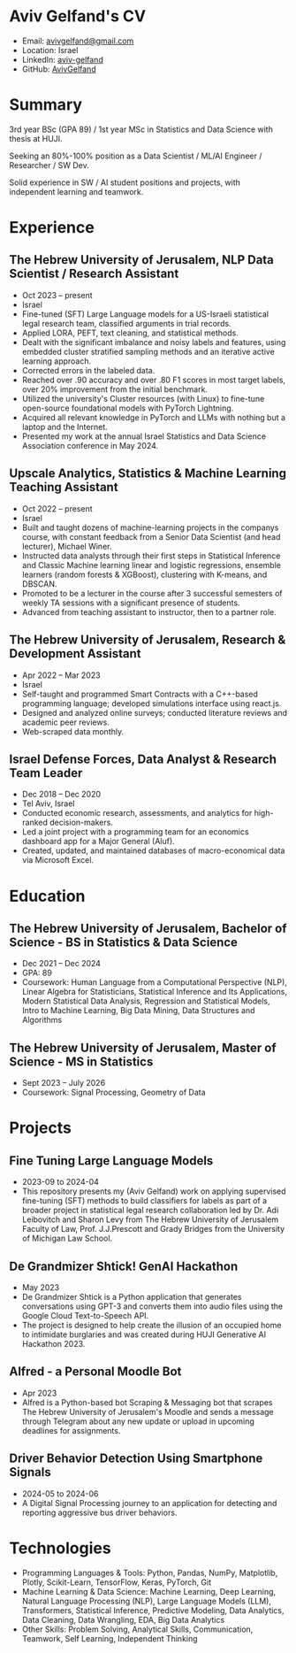 
<!-- Remove above in src/markdown/Header.j2.md not in README.md -->
# Aviv Gelfand's CV

- Email: [avivgelfand@gmail.com](mailto:avivgelfand@gmail.com)
- Location: Israel
- LinkedIn: [aviv-gelfand](https://linkedin.com/in/aviv-gelfand)
- GitHub: [AvivGelfand](https://github.com/AvivGelfand)


# Summary

3rd year BSc (GPA 89) / 1st year MSc in Statistics and Data Science with thesis at HUJI.

Seeking an 80%-100% position as a Data Scientist / ML/AI Engineer / Researcher / SW Dev.

Solid experience in SW / AI student positions and projects, with independent learning and teamwork.

# Experience

## The Hebrew University of Jerusalem, NLP Data Scientist / Research Assistant

- Oct 2023 – present
- Israel
- Fine-tuned (SFT) Large Language models for a US-Israeli statistical legal research team, classified arguments in trial records.
- Applied LORA, PEFT, text cleaning, and statistical methods.
- Dealt with the significant imbalance and noisy labels and features, using embedded cluster stratified sampling methods and an iterative active learning approach.
- Corrected errors in the labeled data.
- Reached over .90 accuracy and over .80 F1 scores in most target labels, over 20% improvement from the initial benchmark.
- Utilized the university's Cluster resources (with Linux) to fine-tune open-source foundational models with PyTorch Lightning.
- Acquired all relevant knowledge in PyTorch and LLMs with nothing but a laptop and the Internet.
- Presented my work at the annual Israel Statistics and Data Science Association conference in May 2024.

## Upscale Analytics, Statistics & Machine Learning Teaching Assistant

- Oct 2022 – present
- Israel
- Built and taught dozens of machine-learning projects in the companys course, with constant feedback from a Senior Data Scientist (and head lecturer), Michael Winer.
- Instructed data analysts through their first steps in Statistical Inference and Classic Machine learning linear and logistic regressions, ensemble learners (random forests & XGBoost), clustering with K-means, and DBSCAN.
- Promoted to be a lecturer in the course after 3 successful semesters of weekly TA sessions with a significant presence of students.
- Advanced from teaching assistant to instructor, then to a partner role.

## The Hebrew University of Jerusalem, Research & Development Assistant

- Apr 2022 – Mar 2023
- Israel
- Self-taught and programmed Smart Contracts with a C++-based programming language; developed simulations interface using react.js.
- Designed and analyzed online surveys; conducted literature reviews and academic peer reviews.
- Web-scraped data monthly.

## Israel Defense Forces, Data Analyst & Research Team Leader

- Dec 2018 – Dec 2020
- Tel Aviv, Israel
- Conducted economic research, assessments, and analytics for high-ranked decision-makers.
- Led a joint project with a programming team for an economics dashboard app for a Major General (Aluf).
- Created, updated, and maintained databases of macro-economical data via Microsoft Excel.

# Education

## The Hebrew University of Jerusalem, Bachelor of Science - BS in Statistics & Data Science

- Dec 2021 – Dec 2024
- GPA: 89
- Coursework: Human Language from a Computational Perspective (NLP), Linear Algebra for Statisticians, Statistical Inference and Its Applications, Modern Statistical Data Analysis, Regression and Statistical Models, Intro to Machine Learning, Big Data Mining, Data Structures and Algorithms

## The Hebrew University of Jerusalem, Master of Science - MS in Statistics

- Sept 2023 – July 2026
- Coursework: Signal Processing, Geometry of Data

# Projects

## Fine Tuning Large Language Models

- 2023-09 to 2024-04
- This repository presents my (Aviv Gelfand) work on applying supervised fine-tuning (SFT) methods to build classifiers for labels as part of a broader project in statistical legal research collaboration led by Dr. Adi Leibovitch and Sharon Levy from The Hebrew University of Jerusalem Faculty of Law, Prof. J.J.Prescott and Grady Bridges from the University of Michigan Law School.

## De Grandmizer Shtick! GenAI Hackathon

- May 2023
- De Grandmizer Shtick is a Python application that generates conversations using GPT-3 and converts them into audio files using the Google Cloud Text-to-Speech API.
- The project is designed to help create the illusion of an occupied home to intimidate burglaries and was created during HUJI Generative AI Hackathon 2023.

## Alfred - a Personal Moodle Bot

- Apr 2023
- Alfred is a Python-based bot Scraping & Messaging bot that scrapes The Hebrew University of Jerusalem's Moodle and sends a message through Telegram about any new update or upload in upcoming deadlines for assignments.

## Driver Behavior Detection Using Smartphone Signals

- 2024-05 to 2024-06
- A Digital Signal Processing journey to an application for detecting and reporting aggressive bus driver behaviors.

# Technologies

- Programming Languages & Tools: Python, Pandas, NumPy, Matplotlib, Plotly, Scikit-Learn, TensorFlow, Keras, PyTorch, Git
- Machine Learning & Data Science: Machine Learning, Deep Learning, Natural Language Processing (NLP), Large Language Models (LLM), Transformers, Statistical Inference, Predictive Modeling, Data Analytics, Data Cleaning, Data Wrangling, EDA, Big Data Analytics
- Other Skills: Problem Solving, Analytical Skills, Communication, Teamwork, Self Learning, Independent Thinking
